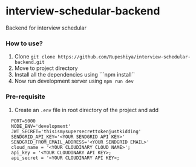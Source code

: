 # interview-schedular-backend
Backend for interview schedular


### How to use?
1. Clone ```git clone https://github.com/Rupeshiya/interview-schedular-backend.git```
2. Move to project directory
3. Install all the dependencies using ```npm install``
4. Now run development server using ```npm run dev```

### Pre-requisite 
1. Create an ```.env``` file in root directory of the project and add
```
  PORT=5000
  NODE_ENV='development'
  JWT_SECRET='thisismysupersecrettokenjustkidding'
  SENDGRID_API_KEY='<YOUR SENDGRID API KEY>'
  SENDGRID_FROM_EMAIL_ADDRESS='<YOUR SENDGRID EMAIL>'
  cloud_name = '<YOUR CLOUDINARY CLOUD NAME>';
  api_key = '<YOUR CLOUDINARY API KEY>;
  api_secret = '<YOUR CLOUDINARY API KEY>;
  
```